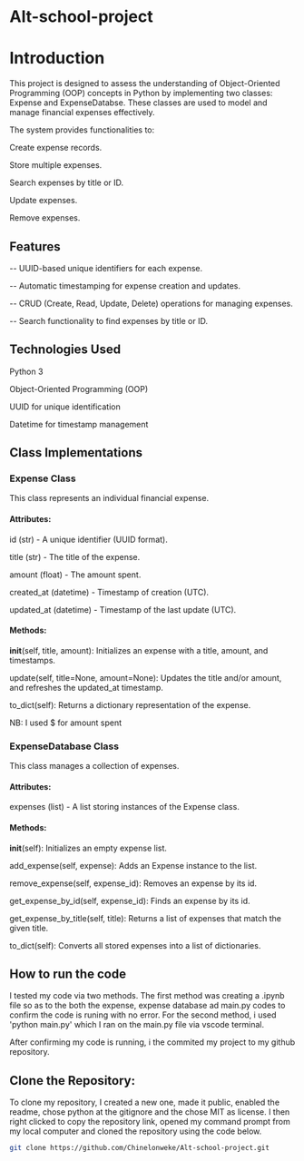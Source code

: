 # Alt-school-project

# Introduction

This project is designed to assess the understanding of Object-Oriented Programming (OOP) concepts in Python by implementing two classes: Expense and ExpenseDatabse. These classes are used to model and manage financial expenses effectively.

The system provides functionalities to:

Create expense records.

Store multiple expenses.

Search expenses by title or ID.

Update expenses.

Remove expenses.


## Features
-- UUID-based unique identifiers for each expense.

-- Automatic timestamping for expense creation and updates.

-- CRUD (Create, Read, Update, Delete) operations for managing expenses.

-- Search functionality to find expenses by title or ID.


## Technologies Used

Python 3

Object-Oriented Programming (OOP)

UUID for unique identification

Datetime for timestamp management


## Class Implementations

### Expense Class

This class represents an individual financial expense.

#### Attributes:

id (str) - A unique identifier (UUID format).

title (str) - The title of the expense.

amount (float) - The amount spent.

created_at (datetime) - Timestamp of creation (UTC).

updated_at (datetime) - Timestamp of the last update (UTC).

#### Methods:

__init__(self, title, amount): Initializes an expense with a title, amount, and timestamps.

update(self, title=None, amount=None): Updates the title and/or amount, and refreshes the updated_at timestamp.

to_dict(self): Returns a dictionary representation of the expense.

NB: I used $ for amount spent

### ExpenseDatabase Class

This class manages a collection of expenses.

#### Attributes:

expenses (list) - A list storing instances of the Expense class.

#### Methods:

__init__(self): Initializes an empty expense list.

add_expense(self, expense): Adds an Expense instance to the list.

remove_expense(self, expense_id): Removes an expense by its id.

get_expense_by_id(self, expense_id): Finds an expense by its id.

get_expense_by_title(self, title): Returns a list of expenses that match the given title.

to_dict(self): Converts all stored expenses into a list of dictionaries.


## How to run the code
I tested my code via two methods.
The first method was creating a .ipynb file so as to the both the expense, expense database ad main.py codes to confirm the code is runing with no error. For the second method, i used 'python main.py' which I ran on the main.py file via vscode terminal.

After confirming my code is running, i the commited my project to my github repository.


## Clone the Repository: 
To clone my repository, I created a new one, made it public, enabled the readme, chose python at the gitignore and the chose MIT as license. I then right clicked to copy the repository link, opened my command prompt from  my local computer and cloned the repository using the code below.
```sh
git clone https://github.com/Chinelonweke/Alt-school-project.git 




